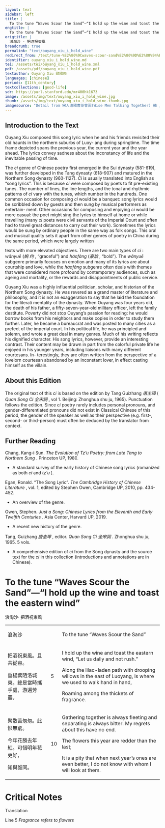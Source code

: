 ```yaml
---
layout: text
sidebar: left
title: |
  To the tune “Waves Scour the Sand”—“I hold up the wine and toast the eastern wind” | 浪淘沙 · 把酒祝東風
engtitle: |
  To the tune “Waves Scour the Sand”—“I hold up the wine and toast the eastern wind”
origtitle: |
  浪淘沙 · 把酒祝東風
breadcrumb: true
permalink: "text/ouyang_xiu_i_hold_wine"
redirect_from: /text/tune-%E2%80%9Cwaves-scour-sand%E2%80%9D%E2%80%94%E2%80%9Ci-hold-wine-and-toast-eastern-wind%E2%80%9D
identifier: ouyang_xiu_i_hold_wine.md
tei: /assets/tei/ouyang_xiu_i_hold_wine.xml
pdf: /assets/pdf/ouyang_xiu_i_hold_wine.pdf
textauthor: Ouyang Xiu 歐陽修
languages: [chinese]
periods: [11th_century]
textcollections: [good-life]
sdr: https://purl.stanford.edu/mr400hk1673
image: /assets/img/text/ouyang_xiu_i_hold_wine.jpg
thumb: /assets/img/text/ouyang_xiu_i_hold_wine-thumb.jpg
imagesource: "Detail from 宋人洛陽耆英會圖(Wise Men Talking Together) 軸 , Anonymous,  National Palace Museum, Accession Number: K2A000173N000000000PAA [Public Domain]]"
---
```

<h2>Introduction to the Text</h2>
<p>Ouyang Xiu composed this song lyric when he and his friends revisited their old haunts in the northern suburbs of Luoy- ang during springtime. The time frame depicted spans the previous year, the current year and the year ahead. The lyrics convey sadness about the inconstancy of life and the inevitable passing of time.</p>

<p>The <i> ci </i> genre of Chinese poetry first emerged in the Sui dynasty (581-619), was further developed in the Tang dynasty (618-907) and matured in the Northern Song dynasty (960-1127). <i> Ci </i> is usually translated into English as “song lyrics”. This is because <i> ci </i> were composed by poets to fit pre-existing tunes. The number of lines, the line lengths, and the tonal and rhythmic patterns of <i> ci </i> vary with the tunes, which number in the hundreds. One common occasion for composing <i> ci </i> would be a banquet: song lyrics would be scribbled down by guests and then sung by musical performers as entertain- ment. Other occasions for composing and enjoying <i> ci </i> would be more casual: the poet might sing the lyrics to himself at home or while travelling (many <i> ci </i> poets were civil servants of the Imperial Court and often had to travel great distances to carry out their work). Sometimes the lyrics would be sung by ordinary people in the same way as folk songs. This oral and musical quality sets it apart from other genres of poetry in China during the same period, which were largely written</p>
<p>texts with more elevated objectives. There are two main types of <i> ci</i> : <i> wǎnyuē </i> (<em>婉 约</em> , “graceful”) and <i> háofàng </i> (<em>豪放</em> , “bold”). The <i> wǎnyuē </i> subgenre primarily focuses on emotion and many of its lyrics are about courtship and love, while the <i> háofàng </i> subgenre often deals with themes that were considered more profound by contemporary audiences, such as ageing and mortality, or the rewards and disappointments of public service.</p>

<p>Ouyang Xiu was a highly influential politician, scholar, and historian of the Northern Song dynasty. He was revered as a grand master of literature and philosophy, and it is not an exaggeration to say that he laid the foundation for the literati mentality of the dynasty. When Ouyang was four years old, the death of his father, a fifty-seven-year-old military officer, left the family destitute. Poverty did not stop Ouyang’s passion for reading: he would borrow books from his neighbors and make copies in order to study them further. Later, he became a bureaucrat and was posted to many cities as a prefect of the imperial court. In his political life, he was principled and solemn, and wrote a great deal in many genres. Much of his writing reflects his dignified character. His song lyrics, however, provide an interesting contrast. Their content may be drawn in part from the colorful private life he enjoyed in his younger years, including liaisons with many different courtesans. In- terestingly, they are often written from the perspective of a lovelorn courtesan abandoned by an inconstant lover, in effect casting himself as the villain.</p>

<h2>About this Edition</h2>
<p>The original text of this <i> ci </i> is based on the edition by Tang Guizhang <em>唐圭璋</em> (<i> Quan Song Ci </i> <em>全宋詞</em> , vol 1. Beijing: Zhonghua shu ju, 1965). Punctuation follows the edition. Since <i> ci </i> poetry rarely includes personal pronouns, and gender-differentiated pronouns did not exist in Classical Chinese of this period, the gender of the speaker as well as their perspective (e.g. first-, second- or third-person) must often be deduced by the translator from context.</p>

<h2>Further Reading</h2>




<p>Chang, Kang-i Sun. <i> The Evolution of Tz’u Poetry: from Late Tang to Northern Sung</i> . Princeton UP, 1980.</p>
<ul>
<li>A standard survey of the early history of Chinese song lyrics (romanized as both <em>ci</em> and <em>tz’u</em> ).</li>
</ul>
<p>Egan, Ronald. “The Song Lyric”. <i> The Cambridge History of Chinese Literature</i> , vol. 1, edited by Stephen Owen, Cambridge UP, 2010, pp. 434-452.</p>
<ul>
<li>An overview of the genre.</li>
</ul>
<p>Owen, Stephen. <i> Just a Song: Chinese Lyrics from the Eleventh and Early Twelfth Centuries</i> . Asia Center, Harvard UP, 2019.</p>
<ul>
<li>A recent new history of the genre.</li>
</ul>
<p>Tang, Guizhang <em>唐圭璋</em> , editor. <i> Quan Song Ci </i> <em>全宋詞</em> . Zhonghua shu ju, 1965. 5 vols.</p>
<ul>
<li>A comprehensive edition of <em>ci</em> from the Song dynasty and the source text for the <em>ci</em> in this collection (introductions and annotations are in Chinese).</li>

</ul><h1>To the tune “Waves Scour the Sand”—“I hold up the wine and toast the eastern wind”</h1>
<p>浪淘沙· 把酒祝東風</p>

<table cellspacing="0">
<tr>
<td>
<p>浪淘沙</p>
</td>
<td>

</td>
<td>
<p>To the tune “Waves Scour the Sand”</p>
</td>
</tr>
<tr>
<td>
<p>把酒祝東風。且共從容。</p>
<p>垂楊紫陌洛城東。總是當時攜手處，游遍芳叢。</p>
</td>
<td>

<p>5</p>
</td>
<td>
<p>I hold up the wine and toast the eastern wind, “Let us dally and not rush.”</p>
<p>Along the lilac-laden path with drooping willows in the east of Luoyang, Is where we used to walk hand in hand,</p>
<p>Roaming among the thickets of fragrance.</p>
</td>
</tr>
<tr>
<td>
<p>聚散苦匆匆。此恨無窮。</p>
<p>今年花勝去年紅。可惜明年花更好，</p>
<p>知與誰同。</p>
</td>
<td>

<p>10</p>
</td>
<td>
<p>Gathering together is always fleeting and separating is always bitter. My regrets about this have no end.</p>
<p>The flowers this year are redder than the last;</p>
<p>It is a pity that when next year’s ones are even better, I do not know with whom I will look at them.</p>
</td>
</tr>
</table>

<h1>Critical Notes</h1>

<p>Translation</p>
<p>Line 5 <em>Fragrance refers to flowers</em></p>
